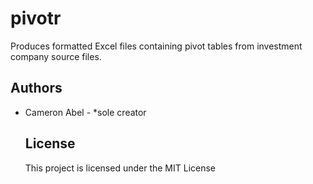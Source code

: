 <h1>pivotr</h1>
Produces formatted Excel files containing pivot tables from investment company source files.  
<h2>Authors</h2>
<ul>
<li>Cameron Abel - *sole creator
<h2>License</h2>
This project is licensed under the MIT License